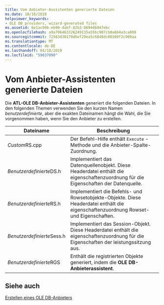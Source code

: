 ```yaml
---
title: Vom Anbieter-Assistenten generierte Dateien
ms.date: 10/18/2018
helpviewer_keywords:
- OLE DB providers, wizard-generated files
ms.assetid: 6e1ac94b-eb90-4abf-82b3-06944b947ebc
ms.openlocfilehash: a9a706463326249135a55bc907cb8a664a3ca808
ms.sourcegitcommit: 72583d30170d6ef29ea5c6848dc00169f2c909aa
ms.translationtype: MT
ms.contentlocale: de-DE
ms.lasthandoff: 04/18/2019
ms.locfileid: "59037090"
---
```

# <a name="provider-wizard-generated-files"></a>Vom Anbieter-Assistenten generierte Dateien

Die **ATL-OLE DB-Anbieter-Assistenten** generiert die folgenden Dateien. In den folgenden Themen verwenden Sie den kurzen Namen *benutzerdefinierte*, aber die exakten Dateinamen hängt die Wahl, die Sie vorgenommen haben, wenn Sie den Anbieter zu erstellen.

|Dateiname|Beschreibung|
|---------------|-----------------|
|*Custom*RS.cpp|Der Befehl-Hilfe enthält `Execute` -Methode und die Anbieter-Spalte-Zuordnung.|
|*Benutzerdefinierte*DS.h|Implementiert das Datenquellenobjekt. Diese Headerdatei enthält die eigenschaftenzuordnung für die Eigenschaften der Datenquelle.|
|*Benutzerdefinierte*RS.h|Implementiert die Befehls- und Rowsetobjekte-Objekte. Diese Headerdatei enthält die eigenschaftenzuordnung Rowset- und Eigenschaften.|
|*Benutzerdefinierte*Sess.h|Implementiert das Session-Objekt. Diese Headerdatei enthält die eigenschaftenzuordnung für die Eigenschaften der leistungssitzung aus.|
|*Benutzerdefinierte*RGS|Enthält die registrierten Objekte generiert, indem die **OLE DB-Anbieterassistent**.|

## <a name="see-also"></a>Siehe auch

[Erstellen eines OLE DB-Anbieters](../../data/oledb/creating-an-ole-db-provider.md)<br/>
